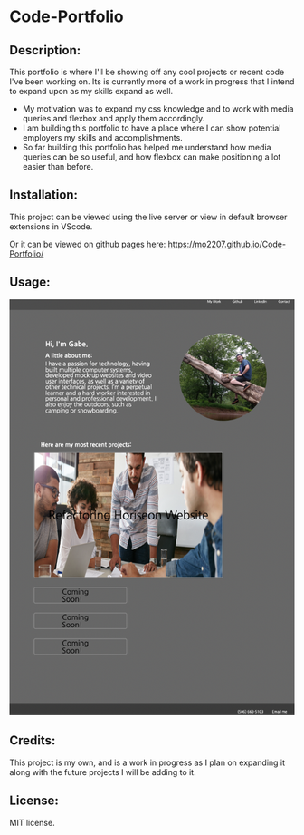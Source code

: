 # Code-Portfolio

## Description:
  
This portfolio is where I'll be showing off any cool projects or recent code I've been working on. Its is currently more of a work in progress that I intend to expand upon as my skills expand as well.
  - My motivation was to expand my css knowledge and to work with media queries and flexbox and apply them accordingly.
  - I am building this portfolio to have a place where I can show potential employers my skills and accomplishments.
  - So far building this portfolio has helped me understand how media queries can be so useful, and how flexbox can make positioning a lot easier than before.
  
## Installation:
This project can be viewed using the live server or view in default browser extensions in VScode.

Or it can be viewed on github pages here: https://mo2207.github.io/Code-Portfolio/

## Usage:
!["Gabe's Portfolio Screesnshot"](/assets/images/Portfolio_screenshot.png)

## Credits:
This project is my own, and is a work in progress as I plan on expanding it along with the future projects I will be adding to it.

## License:
MIT license.
